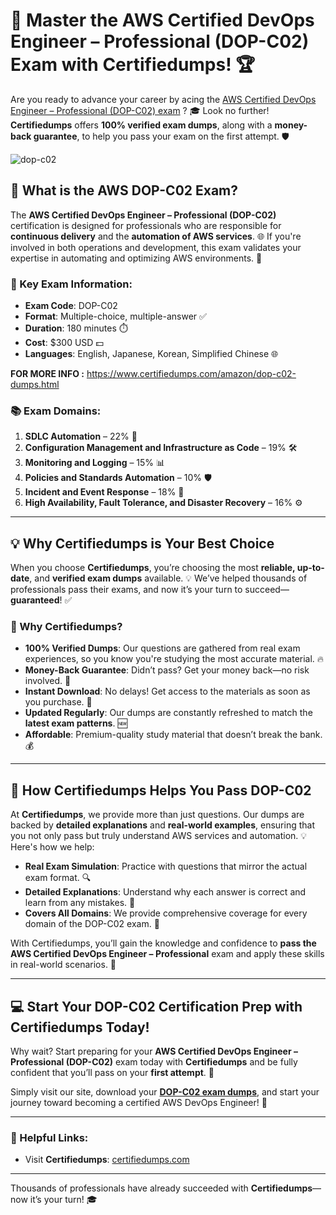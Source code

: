 # 🚀 Master the AWS Certified DevOps Engineer – Professional (DOP-C02) Exam with Certifiedumps! 🏆

Are you ready to advance your career by acing the [AWS Certified DevOps Engineer – Professional (DOP-C02) exam](https://www.certifiedumps.com/amazon/dop-c02-dumps.html) ? 🎓 Look no further! **Certifiedumps** offers **100% verified exam dumps**, along with a **money-back guarantee**, to help you pass your exam on the first attempt. 🛡️

![dop-c02](https://github.com/user-attachments/assets/d9c457fd-25b6-44cb-933e-c56f4a00ffc3)


## 📘 What is the AWS DOP-C02 Exam?

The **AWS Certified DevOps Engineer – Professional (DOP-C02)** certification is designed for professionals who are responsible for **continuous delivery** and the **automation of AWS services**. 🌐 If you're involved in both operations and development, this exam validates your expertise in automating and optimizing AWS environments. 🌟

### 📌 Key Exam Information:
- **Exam Code**: DOP-C02
- **Format**: Multiple-choice, multiple-answer ✅
- **Duration**: 180 minutes ⏱️
- **Cost**: $300 USD 💵
- **Languages**: English, Japanese, Korean, Simplified Chinese 🌐

**FOR MORE INFO :** https://www.certifiedumps.com/amazon/dop-c02-dumps.html

### 📚 Exam Domains:
1. **SDLC Automation** – 22% 🔄
2. **Configuration Management and Infrastructure as Code** – 19% 🛠️
3. **Monitoring and Logging** – 15% 📊
4. **Policies and Standards Automation** – 10% 🛡️
5. **Incident and Event Response** – 18% 🚨
6. **High Availability, Fault Tolerance, and Disaster Recovery** – 16% ⚙️

---

## 💡 Why Certifiedumps is Your Best Choice

When you choose **Certifiedumps**, you’re choosing the most **reliable, up-to-date**, and **verified exam dumps** available. 💡 We’ve helped thousands of professionals pass their exams, and now it’s your turn to succeed—**guaranteed**! ✅

### 🚀 Why Certifiedumps?
- **100% Verified Dumps**: Our questions are gathered from real exam experiences, so you know you're studying the most accurate material. 🔥
- **Money-Back Guarantee**: Didn’t pass? Get your money back—no risk involved. 💸
- **Instant Download**: No delays! Get access to the materials as soon as you purchase. 📂
- **Updated Regularly**: Our dumps are constantly refreshed to match the **latest exam patterns**. 🆕
- **Affordable**: Premium-quality study material that doesn’t break the bank. 💰

---

## 🎯 How Certifiedumps Helps You Pass DOP-C02

At **Certifiedumps**, we provide more than just questions. Our dumps are backed by **detailed explanations** and **real-world examples**, ensuring that you not only pass but truly understand AWS services and automation. 💡 Here's how we help:

- **Real Exam Simulation**: Practice with questions that mirror the actual exam format. 🔍
- **Detailed Explanations**: Understand why each answer is correct and learn from any mistakes. 📘
- **Covers All Domains**: We provide comprehensive coverage for every domain of the DOP-C02 exam. 🧠

With Certifiedumps, you’ll gain the knowledge and confidence to **pass the AWS Certified DevOps Engineer – Professional** exam and apply these skills in real-world scenarios. 🎯

---

## 💻 Start Your DOP-C02 Certification Prep with Certifiedumps Today!

Why wait? Start preparing for your **AWS Certified DevOps Engineer – Professional (DOP-C02)** exam today with **Certifiedumps** and be fully confident that you’ll pass on your **first attempt**. 🎉

Simply visit our site, download your **[DOP-C02 exam dumps](https://www.certifiedumps.com/amazon/dop-c02-dumps.html)**, and start your journey toward becoming a certified AWS DevOps Engineer! 🚀

---

### 🔗 Helpful Links:
- Visit **Certifiedumps**: [certifiedumps.com](https://certifiedumps.com)

---

Thousands of professionals have already succeeded with **Certifiedumps**—now it’s your turn! 🎓
